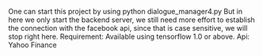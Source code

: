 One can start this project by using python dialogue_manager4.py
But in here we only start the backend server, we still need more effort to establish the connection with the facebook api, since that is case sensitive, we will stop right here.
Requirement:
Available using tensorflow 1.0 or above.
Api: Yahoo Finance
